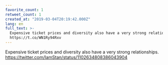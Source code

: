 ```yaml
---
favorite_count: 1
retweet_count: 1
created_at: "2019-03-04T20:19:42.000Z"
lang: en
full_text: >-
  Expensive ticket prices and diversity also have a very strong relationships.
  https://t.co/WN1Ry94Rxv
---
```


Expensive ticket prices and diversity also have a very strong relationships.
<https://twitter.com/IamStan/status/1102634808386043904>
